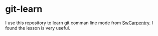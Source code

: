 # git-learn

I use this repository to learn git comman line mode from [SwCarpentry](https://swcarpentry.github.io/git-novice/). I found the lesson is very useful.
